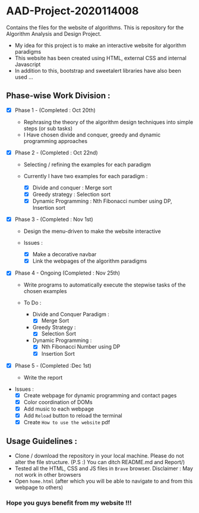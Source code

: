 # AAD-Project-2020114008
Contains the files for the website of algorithms. This is repository for the Algorithm Analysis and Design Project.

- My idea for this project is to make an interactive website for algorithm paradigms
- This website has been created using HTML, external CSS and internal Javascript
- In addition to this, bootstrap and sweetalert libraries have also been used ...


## Phase-wise Work Division :

- [x] Phase 1 - (Completed : Oct 20th)
  - Rephrasing the theory of the algorithm design techniques into simple steps (or sub tasks)
  - I Have chosen divide and conquer, greedy and dynamic programming approaches
 
- [x] Phase 2 - (Completed : Oct 22nd)
  - Selecting / refining the examples for each paradigm
 
  - Currently I have two examples for each paradigm :
    - [x] Divide and conquer : Merge sort
    - [x] Greedy strategy : Selection sort
    - [x] Dynamic Programming : Nth Fibonacci number using DP, Insertion sort
  
- [x] Phase 3 - (Completed : Nov 1st)
  - Design the menu-driven to make the website interactive 
  
  - Issues :
    - [x] Make a decorative navbar
    - [x] Link the webpages of the algorithm paradigms  
  
- [x] Phase 4 - Ongoing (Completed : Nov 25th)
  - Write programs to automatically execute the stepwise tasks of the chosen examples

  - To Do :
    - Divide and Conquer Paradigm :
      - [x] Merge Sort
     
    - Greedy Strategy :  
      - [x] Selection Sort
      
    - Dynamic Programming :
      - [x] Nth Fibonacci Number using DP
      - [x] Insertion Sort
   
- [x] Phase 5 - (Completed :Dec 1st)
  - Write the report

- Issues : 
  - [x] Create webpage for dynamic programming and contact pages
  - [x] Color coordination of DOMs 
  - [x] Add music to each webpage
  - [x] Add ```Reload``` button to reload the terminal
  - [x] Create ```How to use the website``` pdf

## Usage Guidelines :

- Clone / download the repository in your local machine. Please do not alter the file structure. (P.S :) You can ditch README.md and Report/)
- Tested all the HTML, CSS and JS files in ```Brave``` browser. Disclaimer : May not work in other browsers
- Open ```home.html``` (after which you will be able to navigate to and from this webpage to others)


### Hope you guys benefit from my website !!!
